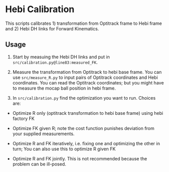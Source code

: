 # Hebi Calibration

This scripts calibrates 1) transformation from Optitrack frame to Hebi frame and 2) Hebi DH links for Forward Kinematics.

## Usage

1. Start by measuing the Hebi DH links and put in `src/calibration.py@line83:measured_FK`.

2. Measure the transformation from Optitrack to hebi base frame. You can use `src/measure_R.py` to input pairs of Optitrack coordinates and Hebi coordinates. You can read the Optitrack coordinates; but you might have to measure the mocap ball position in hebi frame.

3. In `src/calibration.py` find the optimization you want to run. Choices are:

- Optimize R only (optitrack transformation to hebi base frame) using hebi factory FK

- Optimize FK given R; note the cost function punishes deviation from your supplied measurements.

- Optimize R and FK iteratively, i.e. fixing one and optimizing the other in turn; You can also use this to optimize R given FK

- Optimize R and FK jointly. This is not recommended because the problem can be ill-posed.
